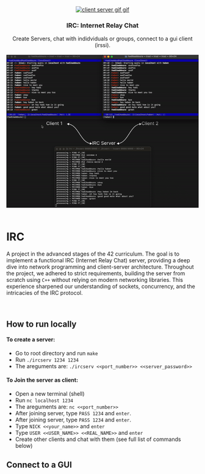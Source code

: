 <div align="center">
<a href="https://github.com/hadi14250">
    <img src="github_gifs/client-server.gif" alt="client server gif gif" width="150" height="150">
  </a>
  <h3 align="center">IRC: Internet Relay Chat</h3>
  Create Servers, chat with indidviduals or groups, connect to a gui client (irssi).
  <br>
  <br>
</div>


<div align="center">
<a href="https://github.com/hadi14250">
    <img src="github_gifs/chat.gif" alt="chat gif"  width="600" height="400">
  </a>


</div>

<br>


# IRC

 A project in the advanced stages of the 42 curriculum. The goal is to implement a functional IRC (Internet Relay Chat) server, providing a deep dive into network programming and client-server architecture. Throughout the project, we adhered to strict requirements, building the server from scratch using `C++` without relying on modern networking libraries. This experience sharpened our understanding of sockets, concurrency, and the intricacies of the IRC protocol.

<br>

## How to run locally

#### To create a server:

- Go to root directory and run `make`
- Run `./ircserv 1234 1234`
- The areguments are: `./ircserv <<port_number>> <<server_password>>`

#### To Join the server as client:

- Open a new terminal (shell)
- Run `nc localhost 1234`
- The areguments are: `nc <<port_number>>`
- After joining server, type `PASS 1234` and `enter`.
- After joining server, type `PASS 1234` and `enter`.
- Type `NICK <<your_name>>` and `enter`
- Type `USER <<USER_NAME>> <<REAL_NAME>>` and `enter`
- Create other clients and chat with them (see full list of commands below)


## Connect to a GUI